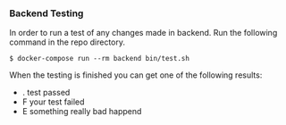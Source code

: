 ### Backend Testing

In order to run a test of any changes made in backend. Run the following command in the repo directory.

    $ docker-compose run --rm backend bin/test.sh

When the testing is finished you can get one of the following results:

  - . test passed
  - F your test failed
  - E something really bad happend


